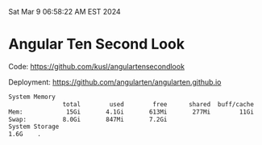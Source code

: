 Sat Mar  9 06:58:22 AM EST 2024

# Angular Ten Second Look

Code: https://github.com/kusl/angulartensecondlook

Deployment: https://github.com/angularten/angularten.github.io

```bash
System Memory
               total        used        free      shared  buff/cache   available
Mem:            15Gi       4.1Gi       613Mi       277Mi        11Gi        11Gi
Swap:          8.0Gi       847Mi       7.2Gi
System Storage
1.6G	.
```
